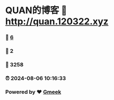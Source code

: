 # QUAN的博客 :link: http://quan.120322.xyz 
### :page_facing_up: [6](http://quan.120322.xyz/tag.html) 
### :speech_balloon: 2 
### :hibiscus: 3258 
### :alarm_clock: 2024-08-06 10:16:33 
### Powered by :heart: [Gmeek](https://github.com/Meekdai/Gmeek)
